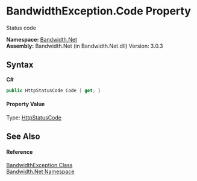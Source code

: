 ﻿# BandwidthException.Code Property 
 

Status code

**Namespace:**&nbsp;<a href ="N_Bandwidth_Net.md">Bandwidth.Net</a><br />**Assembly:**&nbsp;Bandwidth.Net (in Bandwidth.Net.dll) Version: 3.0.3

## Syntax

**C#**<br />
``` C#
public HttpStatusCode Code { get; }
```


#### Property Value
Type: <a href="http://msdn2.microsoft.com/en-us/library/f92ssyy1" target="_blank">HttpStatusCode</a>

## See Also


#### Reference
<a href ="T_Bandwidth_Net_BandwidthException.md">BandwidthException Class</a><br /><a href ="N_Bandwidth_Net.md">Bandwidth.Net Namespace</a><br />